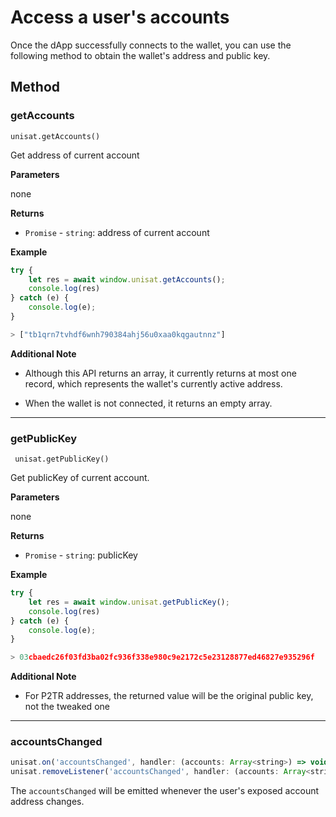 # Access a user's accounts

Once the dApp successfully connects to the wallet, you can use the following method to obtain the wallet's address and public key.

## Method

### getAccounts

```
unisat.getAccounts()
```

Get address of current account

**Parameters**

none

**Returns**

- `Promise` - `string`: address of current account

**Example**

```javascript
try {
    let res = await window.unisat.getAccounts();
    console.log(res)
} catch (e) {
    console.log(e);
}

> ["tb1qrn7tvhdf6wnh790384ahj56u0xaa0kqgautnnz"]
```

**Additional Note**

- Although this API returns an array, it currently returns at most one record, which represents the wallet's currently active address.

- When the wallet is not connected, it returns an empty array.

---

### getPublicKey

```
 unisat.getPublicKey()
```

Get publicKey of current account.

**Parameters**

none

**Returns**

- `Promise` - `string`: publicKey

**Example**

```javascript
try {
    let res = await window.unisat.getPublicKey();
    console.log(res)
} catch (e) {
    console.log(e);
}

> 03cbaedc26f03fd3ba02fc936f338e980c9e2172c5e23128877ed46827e935296f

```

**Additional Note**

- For P2TR addresses, the returned value will be the original public key, not the tweaked one

---

### accountsChanged

```javascript
unisat.on('accountsChanged', handler: (accounts: Array<string>) => void);
unisat.removeListener('accountsChanged', handler: (accounts: Array<string>) => void);
```

The `accountsChanged` will be emitted whenever the user's exposed account address changes.
